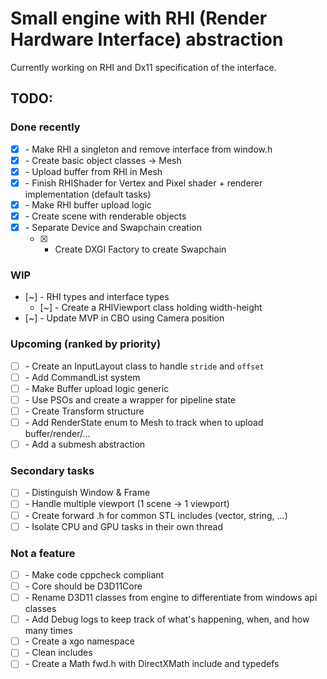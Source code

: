 # Small engine with RHI (Render Hardware Interface) abstraction

Currently working on RHI and Dx11 specification of the interface.

## TODO:

### Done recently

- [X] \- Make RHI a singleton and remove interface from window.h
- [X] \- Create basic object classes -> Mesh
- [X] \- Upload buffer from RHI in Mesh
- [X] \- Finish RHIShader for Vertex and Pixel shader + renderer implementation (default tasks)
- [X] \- Make RHI buffer upload logic
- [X] \- Create scene with renderable objects
- [X] \- Separate Device and Swapchain creation
	- [X] - Create DXGI Factory to create Swapchain

### WIP

- [~] \- RHI types and interface types
	- [~] \- Create a RHIViewport class holding width-height
- [~] \- Update MVP in CBO using Camera position

### Upcoming (ranked by priority)

- [ ] \- Create an InputLayout class to handle `stride` and `offset`
- [ ] \- Add CommandList system
- [ ] \- Make Buffer upload logic generic
- [ ] \- Use PSOs and create a wrapper for pipeline state
- [ ] \- Create Transform structure
- [ ] \- Add RenderState enum to Mesh to track when to upload buffer/render/...
- [ ] \- Add a submesh abstraction

### Secondary tasks

- [ ] \- Distinguish Window & Frame
- [ ] \- Handle multiple viewport (1 scene -> 1 viewport)
- [ ] \- Create forward .h for common STL includes (vector, string, ...)
- [ ] \- Isolate CPU and GPU tasks in their own thread

### Not a feature

- [ ] \- Make code cppcheck compliant
- [ ] \- Core should be D3D11Core
- [ ] \- Rename D3D11 classes from engine to differentiate from windows api classes
- [ ] \- Add Debug logs to keep track of what's happening, when, and how many times
- [ ] \- Create a xgo namespace
- [ ] \- Clean includes
- [ ] \- Create a Math fwd.h with DirectXMath include and typedefs